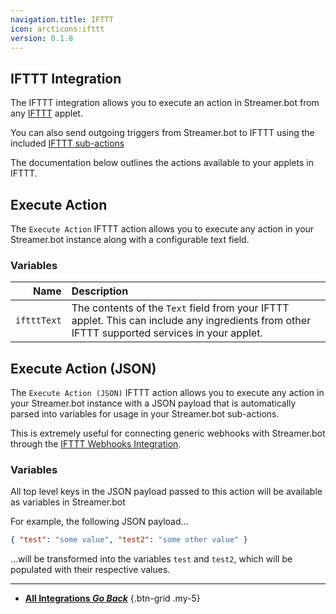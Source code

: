 ```yaml
---
navigation.title: IFTTT
icon: arcticons:ifttt
version: 0.1.8
---
```


## IFTTT Integration
The IFTTT integration allows you to execute an action in Streamer.bot from any [IFTTT](https://ifttt.com) applet.

You can also send outgoing triggers from Streamer.bot to IFTTT using the included [IFTTT sub-actions](/Sub-Actions/IFTTT)

The documentation below outlines the actions available to your applets in IFTTT.

## Execute Action
The `Execute Action` IFTTT action allows you to execute any action in your Streamer.bot instance along with a configurable text field.

### Variables

Name | Description
----:|:------------
`iftttText` | The contents of the `Text` field from your IFTTT applet. This can include any ingredients from other IFTTT supported services in your applet.

## Execute Action (JSON)
The `Execute Action (JSON)` IFTTT action allows you to execute any action in your Streamer.bot instance with a JSON payload that is automatically parsed into variables for usage in your Streamer.bot sub-actions.

This is extremely useful for connecting generic webhooks with Streamer.bot through the [IFTTT Webhooks Integration](https://ifttt.com/maker_webhooks).

### Variables
All top level keys in the JSON payload passed to this action will be available as variables in Streamer.bot

For example, the following JSON payload...
```json
{ "test": "some value", "test2": "some other value" }
```
...will be transformed into the variables `test` and `test2`, which will be populated with their respective values.

---

- [<i class="mdi mdi-chevron-left"></i> **All Integrations *Go Back***](/Integrations)
{.btn-grid .my-5}